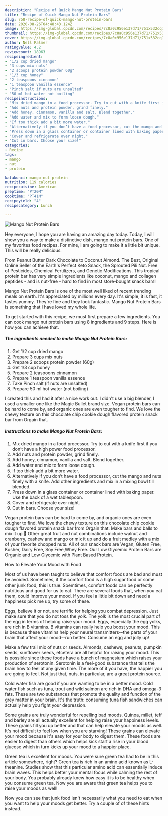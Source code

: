 ```yaml
---
description: "Recipe of Quick Mango Nut Protein Bars"
title: "Recipe of Quick Mango Nut Protein Bars"
slug: 758-recipe-of-quick-mango-nut-protein-bars
date: 2020-08-26T04:48:43.124Z
image: https://img-global.cpcdn.com/recipes/7c8a0c956e137d71/751x532cq70/mango-nut-protein-bars-recipe-main-photo.jpg
thumbnail: https://img-global.cpcdn.com/recipes/7c8a0c956e137d71/751x532cq70/mango-nut-protein-bars-recipe-main-photo.jpg
cover: https://img-global.cpcdn.com/recipes/7c8a0c956e137d71/751x532cq70/mango-nut-protein-bars-recipe-main-photo.jpg
author: Nell Palmer
ratingvalue: 4.2
reviewcount: 18963
recipeingredient:
- "1/2 cup dried mango"
- "3 cups mix nuts"
- "2 scoops protein powder 60g"
- "1/3 cup honey"
- "2 teaspoons cinnamon"
- "1 teaspoon vanilla essence"
- "Pinch salt if nuts are unsalted"
- "50 ml hot water not boiling"
recipeinstructions:
- "Mix dried mango in a food processor. Try to cut with a knife first if you don’t have a high power food processor."
- "Add nuts and protein powder, grind finely."
- "Add honey, cinnamon, vanilla and salt. Blend together."
- "Add water and mix to form loose dough."
- "If too thick add a bit more water."
- "Alternatively if you don’t have a food processor, cut the mango and nuts finely with a knife. Add other ingredients and mix in a mixing bowl till blended."
- "Press down in a glass container or container lined with baking paper. Use the back of a wet tablespoon."
- "Cover and refrigerate over night."
- "Cut in bars. Choose your size!"
categories:
- Recipe
tags:
- mango
- nut
- protein

katakunci: mango nut protein 
nutrition: 119 calories
recipecuisine: American
preptime: "PT20M"
cooktime: "PT41M"
recipeyield: "4"
recipecategory: Lunch

---
```



![Mango Nut Protein Bars](https://img-global.cpcdn.com/recipes/7c8a0c956e137d71/751x532cq70/mango-nut-protein-bars-recipe-main-photo.jpg)

Hey everyone, I hope you are having an amazing day today. Today, I will show you a way to make a distinctive dish, mango nut protein bars. One of my favorites food recipes. For mine, I am going to make it a little bit unique. This will be really delicious.

From Peanut Butter Dark Chocolate to Coconut Almond. The Best, Original Online Seller of the Earth&#39;s Perfect Keto Snack, the Sprouted Pili Nut. Free of Pesticides, Chemical Fertilizers, and Genetic Modifications. This tropical protein bar has very simple ingredients like coconut, mango and collagen peptides - and is nut-free - hard to find in most store-bought snack bars!

Mango Nut Protein Bars is one of the most well liked of recent trending meals on earth. It's appreciated by millions every day. It's simple, it is fast, it tastes yummy. They're fine and they look fantastic. Mango Nut Protein Bars is something that I have loved my whole life.


To get started with this recipe, we must first prepare a few ingredients. You can cook mango nut protein bars using 8 ingredients and 9 steps. Here is how you can achieve that.

<!--inarticleads1-->

##### The ingredients needed to make Mango Nut Protein Bars:

1. Get 1/2 cup dried mango
1. Prepare 3 cups mix nuts
1. Prepare 2 scoops protein powder (60g)
1. Get 1/3 cup honey
1. Prepare 2 teaspoons cinnamon
1. Prepare 1 teaspoon vanilla essence
1. Take Pinch salt (if nuts are unsalted)
1. Prepare 50 ml hot water (not boiling)


I created this and had it after a nice work out. I didn&#39;t use a big blender, I used a smaller one like the Magic Bullet brand size. Vegan protein bars can be hard to come by, and organic ones are even tougher to find. We love the chewy texture on this chocolate chip cookie dough flavored protein snack bar from Orgain that. 

<!--inarticleads2-->

##### Instructions to make Mango Nut Protein Bars:

1. Mix dried mango in a food processor. Try to cut with a knife first if you don’t have a high power food processor.
1. Add nuts and protein powder, grind finely.
1. Add honey, cinnamon, vanilla and salt. Blend together.
1. Add water and mix to form loose dough.
1. If too thick add a bit more water.
1. Alternatively if you don’t have a food processor, cut the mango and nuts finely with a knife. Add other ingredients and mix in a mixing bowl till blended.
1. Press down in a glass container or container lined with baking paper. Use the back of a wet tablespoon.
1. Cover and refrigerate over night.
1. Cut in bars. Choose your size!


Vegan protein bars can be hard to come by, and organic ones are even tougher to find. We love the chewy texture on this chocolate chip cookie dough flavored protein snack bar from Orgain that. Make bars and balls to mix it up 🙂 Other great fruit and nut combinations include walnut and cranberry, cashew and mango or mix it up and do a fruit medley with a mix of your favorite chopped nuts. All of our snack bars are Vegan, Gluten Free, Kosher, Dairy Free, Soy Free,Whey Free. Our Low Glycemic Protein Bars are Organic and Low Glycemic with Plant Based Protein. 

How to Elevate Your Mood with Food


Most of us have been taught to believe that comfort foods are bad and must be avoided. Sometimes, if the comfort food is a high sugar food or some other junk food, this is true. Soemtimes, comfort foods can be perfectly nutritious and good for us to eat. There are several foods that, when you eat them, could improve your mood. If you feel a little bit down and need a happiness pick me up, try some of these.

Eggs, believe it or not, are terrific for helping you combat depression. Just make sure that you do not toss the yolk. The yolk is the most crucial part of the egg in terms of helping raise your mood. Eggs, especially the egg yolks, are rich in B vitamins. B vitamins can really help you boost your mood. This is because these vitamins help your neural transmitters--the parts of your brain that affect your mood--run better. Consume an egg and jolly up!

Make a few trail mix of nuts or seeds. Almonds, cashews, peanuts, pumpkin seeds, sunflower seeds, etcetera are all helpful for raising your mood. This is possible since these foods have a bunch of magnesium which raises your production of serotonin. Serotonin is a feel-good substance that tells the brain how to feel at any given time. The more of it you have, the happier you are going to feel. Not just that, nuts, in particular, are a great protein source.

Cold water fish are good if you are wanting to be in a better mood. Cold water fish such as tuna, trout and wild salmon are rich in DHA and omega-3 fats. These are two substances that promote the quality and function of the grey matter in your brain. It's the truth: consuming tuna fish sandwiches can actually help you fight your depression. 

Some grains are truly wonderful for repelling bad moods. Quinoa, millet, teff and barley are all actually excellent for helping raise your happiness levels. These grains fill you up better and that can help elevate your moods as well. It's not difficult to feel low when you are starving! These grains can elevate your mood because it's easy for your body to digest them. These foods are easier to digest than others which helps kick start a rise in your blood glucose which in turn kicks up your mood to a happier place.

Green tea is excellent for moods. You were sure green tea had to be in this article somewhere, right? Green tea is rich in an amino acid known as L-theanine. Studies show that this particular amino acid can essentially induce brain waves. This helps better your mental focus while calming the rest of your body. You probably already knew how easy it is to be healthy when you consume green tea. Now you are aware that green tea helps you to raise your moods as well!

Now you can see that junk food isn't necessarily what you need to eat when you want to help your moods get better. Try  a  couple of  of  these  hints  instead.

